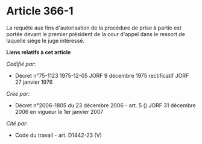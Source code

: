 # Article 366-1

La requête aux fins d'autorisation de la procédure de prise à partie est portée devant le premier président de la cour
d'appel dans le ressort de laquelle siège le juge intéressé.

**Liens relatifs à cet article**

_Codifié par_:

  - Décret n°75-1123 1975-12-05 JORF 9 décembre 1975 rectificatif JORF 27 janvier 1976

_Créé par_:

  - Décret n°2006-1805 du 23 décembre 2006 - art. 5 () JORF 31 décembre 2006 en vigueur le 1er janvier 2007

_Cité par_:

  - Code du travail - art. D1442-23 (V)
